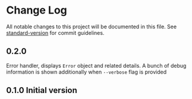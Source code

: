 # Change Log

All notable changes to this project will be documented in this file. See [standard-version](https://github.com/conventional-changelog/standard-version) for commit guidelines.

<a name="0.2.0"></a>
## 0.2.0

Error handler, displays `Error` object and related details.
A bunch of debug information is shown additionally when `--verbose` flag is provided

<a name="0.1.0"></a>
## 0.1.0 Initial version
